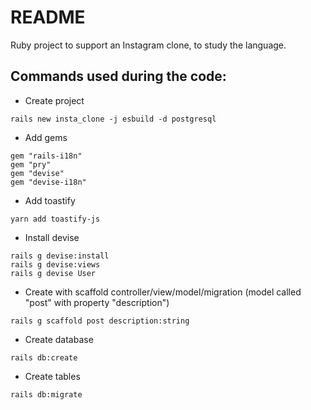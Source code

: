 # README

Ruby project to support an Instagram clone, to study the language.

## Commands used during the code:

* Create project
```
rails new insta_clone -j esbuild -d postgresql
```

* Add gems
```
gem "rails-i18n"
gem "pry"
gem "devise"
gem "devise-i18n"
```

* Add toastify
```
yarn add toastify-js
```

* Install devise
```
rails g devise:install
rails g devise:views
rails g devise User
```

* Create with scaffold controller/view/model/migration (model called "post" with property "description")
```
rails g scaffold post description:string
```

* Create database
```
rails db:create
```

* Create tables
```
rails db:migrate
```

